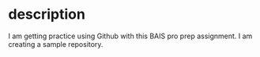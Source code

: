 # description
I am getting practice using Github with this BAIS pro prep assignment. I am creating a sample repository. 
